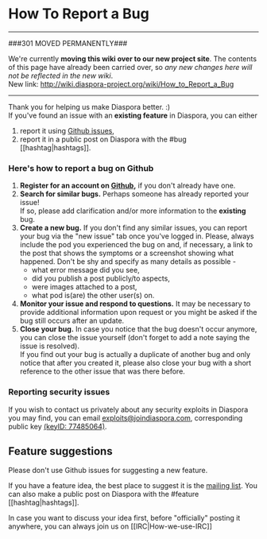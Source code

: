 # How To Report a Bug

----

###301 MOVED PERMANENTLY###

We're currently **moving this wiki over to our new project site**. The contents of this page have  already been carried over, so _any new changes here will not be reflected in the new wiki_.  
New link: http://wiki.diaspora-project.org/wiki/How_to_Report_a_Bug

----

Thank you for helping us make Diaspora better. :)  
If you've found an issue with an **existing feature** in Diaspora, you can either 

1. report it using [Github issues](https://github.com/diaspora/diaspora/issues), 
2. report it in a public post on Diaspora with the #bug [[hashtag|hashtags]].

### Here's how to report a bug on Github

1.  **Register for an account on [Github](https://github.com),** if you don't already have one.
2.  **Search for similar bugs.** Perhaps someone has already reported your issue!  
    If so, please add clarification and/or more information to the **existing** bug.
3.  **Create a new bug.** If you don't find any similar issues, you can report your bug via the 
    "new issue" tab once you've logged in. 
    Please, always include the pod you experienced the bug on and, if necessary, a link to the post 
    that shows the symptoms or a screenshot showing what happened. 
    Don't be shy and specify as many details as possible - 
    *   what error message did you see, 
    *   did you publish a post publicly/to aspects,
    *   were images attached to a post, 
    *   what pod is(are) the other user(s) on. 
4.  **Monitor your issue and respond to questions.** It may be necessary to provide additional information
    upon request or you might be asked if the bug still occurs after an update.
5.  **Close your bug.** In case you notice that the bug doesn't occur anymore, you can close the issue yourself 
    (don't forget to add a note saying the issue is resolved).  
    If you find out your bug is actually a duplicate of another bug and only notice that after you created it, 
    please also close your bug with a short reference to the other issue that was there before.

### Reporting security issues

If you wish to contact us privately about any security exploits in Diaspora you may find, you can email
[exploits@joindiaspora.com](mailto:exploits@joindiaspora.com), corresponding public key [(keyID: 77485064)](http://pgp.mit.edu:11371/pks/lookup?op=vindex&search=0xCC6CAED977485064).

## Feature suggestions

Please don't use Github issues for suggesting a new feature.

If you have a feature idea, the best place to suggest it is the [mailing list](http://groups.google.com/group/diaspora-discuss). You can also make a public post on Diaspora with the #feature [[hashtag|hashtags]].

In case you want to discuss your idea first, before "officially" posting it anywhere, you can always join us on [[IRC|How-we-use-IRC]]
